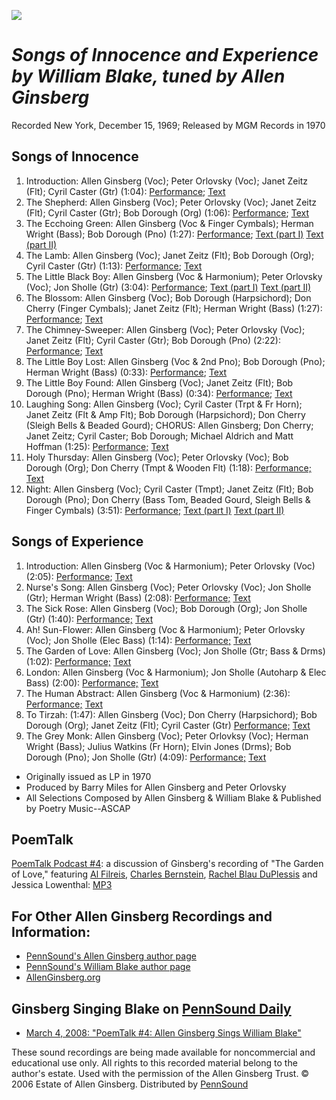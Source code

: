 ![](http://3.bp.blogspot.com/_VswKK4ErKSY/SxQysclnDrI/AAAAAAAAGXE/wH-Oiylx650/s1600/ginsbergBlake.jpg)

*Songs of Innocence and Experience by William Blake, tuned by Allen Ginsberg*
=============================================================================

Recorded New York, December 15, 1969; Released by MGM Records in 1970

Songs of Innocence
------------------

1.  Introduction: Allen Ginsberg (Voc); Peter Orlovsky (Voc); Janet Zeitz (Flt); Cyril Caster (Gtr) (1:04): [Performance](http://media.sas.upenn.edu/pennsound/authors/Ginsberg/Blake/Songs-of-Innocence/Ginsberg-Allen_01_Introduction-Songs-of-Innocence_New-York_12-15-69.mp3);
    [Text](http://www.blakearchive.org/exist/blake/archive/object.xq?objectid=songsie.z.illbk.04&java=yes)
2.  The Shepherd: Allen Ginsberg (Voc); Peter Orlovsky (Voc); Janet Zeitz (Flt); Cyril Caster (Gtr); Bob Dorough (Org) (1:06): [Performance](http://media.sas.upenn.edu/pennsound/authors/Ginsberg/Blake/Songs-of-Innocence/Ginsberg-Allen_02_The-Shepherd_New-York_12-15-69.mp3);
    [Text](http://www.blakearchive.org/exist/blake/archive/object.xq?objectid=songsie.z.illbk.05&java=yes)
3.  The Ecchoing Green: Allen Ginsberg (Voc & Finger Cymbals); Herman Wright (Bass); Bob Dorough (Pno) (1:27): [Performance](http://media.sas.upenn.edu/pennsound/authors/Ginsberg/Blake/Songs-of-Innocence/Ginsberg-Allen_03_The-Ecchoing-Green_New-York_12-15-69.mp3);
    [Text (part I)](http://www.blakearchive.org/exist/blake/archive/object.xq?objectid=songsie.z.illbk.06&java=yes)
    [Text (part II)](http://www.blakearchive.org/exist/blake/archive/object.xq?objectid=songsie.z.illbk.07&java=yes)
4.  The Lamb: Allen Ginsberg (Voc); Janet Zeitz (Flt); Bob Dorough (Org); Cyril Caster (Gtr) (1:13): [Performance](http://media.sas.upenn.edu/pennsound/authors/Ginsberg/Blake/Songs-of-Innocence/Ginsberg-Allen_04_The-Lamb_New-York_12-15-69.mp3);
    [Text](http://www.blakearchive.org/exist/blake/archive/object.xq?objectid=songsie.z.illbk.08&java=yes)
5.  The Little Black Boy: Allen Ginsberg (Voc & Harmonium); Peter Orlovsky (Voc); Jon Sholle (Gtr) (3:04): [Performance](http://media.sas.upenn.edu/pennsound/authors/Ginsberg/Blake/Songs-of-Innocence/Ginsberg-Allen_05_The-Little-Black-Boy_New-York_12-15-69.mp3);
    [Text (part I)](http://www.blakearchive.org/exist/blake/archive/object.xq?objectid=songsie.z.illbk.09&java=yes)
    [Text (part II)](http://www.blakearchive.org/exist/blake/archive/object.xq?objectid=songsie.z.illbk.10&java=yes)
6.  The Blossom: Allen Ginsberg (Voc); Bob Dorough (Harpsichord); Don Cherry (Finger Cymbals); Janet Zeitz (Flt); Herman Wright (Bass) (1:27): [Performance](http://media.sas.upenn.edu/pennsound/authors/Ginsberg/Blake/Songs-of-Innocence/Ginsberg-Allen_06_The-Blossom_New-York_12-15-69.mp3);
    [Text](http://www.blakearchive.org/exist/blake/archive/object.xq?objectid=songsie.z.illbk.11&java=yes)
7.  The Chimney-Sweeper: Allen Ginsberg (Voc); Peter Orlovsky (Voc); Janet Zeitz (Flt); Cyril Caster (Gtr); Bob Dorough (Pno) (2:22): [Performance](http://media.sas.upenn.edu/pennsound/authors/Ginsberg/Blake/Songs-of-Innocence/Ginsberg-Allen_07_The-Chimney-Sweeper_New-York_12-15-69.mp3);
    [Text](http://www.blakearchive.org/exist/blake/archive/object.xq?objectid=songsie.z.illbk.12&java=yes)
8.  The Little Boy Lost: Allen Ginsberg (Voc & 2nd Pno); Bob Dorough (Pno); Herman Wright (Bass) (0:33): [Performance](http://media.sas.upenn.edu/pennsound/authors/Ginsberg/Blake/Songs-of-Innocence/Ginsberg-Allen_08_The-Little-Boy-Lost_New-York_12-15-69.mp3);
    [Text](http://www.blakearchive.org/exist/blake/archive/object.xq?objectid=songsie.z.illbk.13&java=yes)
9.  The Little Boy Found: Allen Ginsberg (Voc); Janet Zeitz (Flt); Bob Dorough (Pno); Herman Wright (Bass) (0:34): [Performance](http://media.sas.upenn.edu/pennsound/authors/Ginsberg/Blake/Songs-of-Innocence/Ginsberg-Allen_09_The-Little-Boy-Found_New-York_12-15-69.mp3);
    [Text](http://www.blakearchive.org/exist/blake/archive/object.xq?objectid=songsie.z.illbk.14&java=yes)
10. Laughing Song: Allen Ginsberg (Voc); Cyril Caster (Trpt & Fr Horn); Janet Zeitz (Flt & Amp Flt); Bob Dorough (Harpsichord); Don Cherry (Sleigh Bells & Beaded Gourd); CHORUS: Allen Ginsberg; Don Cherry; Janet Zeitz; Cyril Caster; Bob Dorough; Michael Aldrich and Matt Hoffman (1:25): [Performance;](http://media.sas.upenn.edu/pennsound/authors/Ginsberg/Blake/Songs-of-Innocence/Ginsberg-Allen_10_Laughing-Song_New-York_12-15-69.mp3)
    [Text](http://www.blakearchive.org/exist/blake/archive/object.xq?objectid=songsie.z.illbk.15&java=yes)
11. Holy Thursday: Allen Ginsberg (Voc); Peter Orlovsky (Voc); Bob Dorough (Org); Don Cherry (Tmpt & Wooden Flt) (1:18): [Performance;](http://media.sas.upenn.edu/pennsound/authors/Ginsberg/Blake/Songs-of-Innocence/Ginsberg-Allen_11_Holy-Thursday_New-York_12-15-69.mp3)
    [Text](http://www.blakearchive.org/exist/blake/archive/object.xq?objectid=songsie.z.illbk.19&java=yes)
12. Night: Allen Ginsberg (Voc); Cyril Caster (Tmpt); Janet Zeitz (Flt); Bob Dorough (Pno); Don Cherry (Bass Tom, Beaded Gourd, Sleigh Bells & Finger Cymbals) (3:51): [Performance;](http://media.sas.upenn.edu/pennsound/authors/Ginsberg/Blake/Songs-of-Innocence/Ginsberg-Allen_12_Night_New-York_12-15-69.mp3)
    [Text (part I)](http://www.blakearchive.org/exist/blake/archive/object.xq?objectid=songsie.z.illbk.20&java=yes)
    [Text (part II)](http://www.blakearchive.org/exist/blake/archive/object.xq?objectid=songsie.z.illbk.21&java=yes)

Songs of Experience
-------------------

1.  Introduction: Allen Ginsberg (Voc & Harmonium); Peter Orlovsky (Voc) (2:05): [Performance](http://media.sas.upenn.edu/pennsound/authors/Ginsberg/Blake/Songs-of-Experience/Ginsberg-Allen_01_Introduction_New-York_12-15-69.mp3);
    [Text](http://www.blakearchive.org/exist/blake/archive/object.xq?objectid=songsie.z.illbk.30&java=yes)
2.  Nurse's Song: Allen Ginsberg (Voc); Peter Orlovsky (Voc); Jon Sholle (Gtr); Herman Wright (Bass) (2:08): [Performance;](http://media.sas.upenn.edu/pennsound/authors/Ginsberg/Blake/Songs-of-Experience/Ginsberg-Allen_02_Nurses-Song_New-York_12-15-69.mp3)
    [Text](http://www.blakearchive.org/exist/blake/archive/object.xq?objectid=songsie.z.illbk.38&java=yes)
3.  The Sick Rose: Allen Ginsberg (Voc); Bob Dorough (Org); Jon Sholle (Gtr) (1:40): [Performance;](http://media.sas.upenn.edu/pennsound/authors/Ginsberg/Blake/Songs-of-Experience/Ginsberg-Allen_03_The-Sick-Rose_New-York_12-15-69.mp3)
    [Text](http://www.blakearchive.org/exist/blake/archive/object.xq?objectid=songsie.z.illbk.39&java=yes)
4.  Ah! Sun-Flower: Allen Ginsberg (Voc & Harmonium); Peter Orlovsky (Voc); Jon Sholle (Elec Bass) (1:14): [Performance;](http://media.sas.upenn.edu/pennsound/authors/Ginsberg/Blake/Songs-of-Experience/Ginsberg-Allen_04_Ah-Sun-Flower_New-York_12-15-69.mp3)
    [Text](http://rpo.library.utoronto.ca/poems/ah-sun-flower)
5.  The Garden of Love: Allen Ginsberg (Voc); Jon Sholle (Gtr; Bass & Drms) (1:02): [Performance;](http://media.sas.upenn.edu/pennsound/authors/Ginsberg/Blake/Songs-of-Experience/Ginsberg-Allen_05_The-Garden-of-Love_New-York_12-15-69.mp3)
    [Text](http://www.blakearchive.org/exist/blake/archive/object.xq?objectid=songsie.z.illbk.44&java=yes)
6.  London: Allen Ginsberg (Voc & Harmonium); Jon Sholle (Autoharp & Elec Bass) (2:00): [Performance;](http://media.sas.upenn.edu/pennsound/authors/Ginsberg/Blake/Songs-of-Experience/Ginsberg-Allen_06_London_New-York_12-15-69.mp3)
    [Text](http://www.blakearchive.org/exist/blake/archive/object.xq?objectid=songsie.z.illbk.46&java=yes)
7.  The Human Abstract: Allen Ginsberg (Voc & Harmonium) (2:36): [Performance;](http://media.sas.upenn.edu/pennsound/authors/Ginsberg/Blake/Songs-of-Experience/Ginsberg-Allen_07_The-Human-Abstract_New-York_12-15-69.mp3)
    [Text](http://www.blakearchive.org/exist/blake/archive/object.xq?objectid=songsie.z.illbk.47&java=yes)
8.  To Tirzah: (1:47): Allen Ginsberg (Voc); Don Cherry (Harpsichord); Bob Dorough (Org); Janet Zeitz (Flt); Cyril Caster (Gtr) [Performance;](http://media.sas.upenn.edu/pennsound/authors/Ginsberg/Blake/Songs-of-Experience/Ginsberg-Allen_08_To-Tirzah_New-York_12-15-69.mp3)
    [Text](http://www.blakearchive.org/exist/blake/archive/object.xq?objectid=songsie.z.illbk.52&java=yes)
9.  The Grey Monk: Allen Ginsberg (Voc); Peter Orlovksy (Voc); Herman Wright (Bass); Julius Watkins (Fr Horn); Elvin Jones (Drms); Bob Dorough (Pno); Jon Sholle (Gtr) (4:09): [Performance;](http://media.sas.upenn.edu/pennsound/authors/Ginsberg/Blake/Songs-of-Experience/Ginsberg-Allen_09_The-Grey-Monk_New-York_12-15-69.mp3)
    [Text](http://rpo.library.utoronto.ca/poems/grey-monk)

-   Originally issued as LP in 1970
-   Produced by Barry Miles for Allen Ginsberg and Peter Orlovsky
-   All Selections Composed by Allen Ginsberg & William Blake & Published by Poetry Music--ASCAP

PoemTalk
--------

[PoemTalk Podcast \#4](http://poemtalkatkwh.blogspot.com/2008/03/bard-goes-country-pt4.html): a discussion of Ginsberg's recording of "The Garden of Love," featuring [Al Filreis](Filreis.html), [Charles Bernstein](Bernstein.html), [Rachel Blau DuPlessis](DuPlessis.html) and Jessica Lowenthal: [MP3](http://media.sas.upenn.edu/Pennsound/podcasts/PoemTalk/PoemTalk-04-Blake-Ginsberg-Garden_of_Love.mp3)

For Other Allen Ginsberg Recordings and Information:
----------------------------------------------------

-   [PennSound's Allen Ginsberg author page](Ginsberg.html)
-   [PennSound's William Blake author page](Blake.php)
-   [AllenGinsberg.org](http://www.allenginsberg.org)

Ginsberg Singing Blake on [PennSound Daily](http://writing.upenn.edu/pennsound/daily)
-------------------------------------------------------------------------------------

-   [March 4, 2008: "PoemTalk \#4: Allen Ginsberg Sings William Blake"](http://writing.upenn.edu/pennsound/daily/200803.php#4_13:51)

These sound recordings are being made available for noncommercial and educational use only.
All rights to this recorded material belong to the author's estate. Used with the permission of the
Allen Ginsberg Trust. © 2006 Estate of Allen Ginsberg. Distributed by [PennSound](../index.html)
